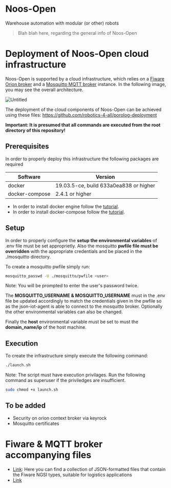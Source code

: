 # Noos-Open
Warehouse automation with modular (or other) robots

> Blah blah here, regarding the general info of Noos-Open

# Deployment of Noos-Open cloud infrastructure

Noos-Open is supported by a cloud infrastructure, which relies on a [Fiware Orion broker](https://fiware-orion.readthedocs.io/en/master/) and a [Mosquitto MQTT broker](https://mosquitto.org/) instance. In the following image, you may see the overall architecture.

![Untitled](https://user-images.githubusercontent.com/5663091/195070228-ba4e176c-88c8-40e0-8b55-09cc5d6fcb2a.png)

The deployment of the cloud components of Noos-Open can be achieved using these files: https://github.com/robotics-4-all/porolog-deployment

**Important: It is presumed that all commands are executed from the root directory of this repository!**

## Prerequisites

In order to properly deploy this infrastructure the following packages are required

| Software       | Version                                |
| -------------- | -------------------------------------- |
| docker         | 19.03.5-ce, build 633a0ea838 or higher |
| docker-compose | 2.4.1 or higher                        |

- In order to install docker engine follow the [tutorial][docker_tutorial].
- In order to install docker-compose follow the [tutorial][docker_compose_tutorial].

## Setup

In order to properly configure the **setup the environmental variables** of .env file must be set approprietly. Also the mosquitto **pwfile file must be overridden** with the appropriate credentials and be placed in the ./mosquitto directory.

To create a mosquitto pwfile simply run:

```sh
mosquitto_passwd -U ./mosquitto/pwfile <user>
```

Note: You will be prompted to enter the user's password twice.

The **MOSQUITTO_USERNAME & MOSQUITTO_USERNAME** must in the .env file be updated accordingly to match the credentials given in the pwfile so as the json-iot-agent is able to connect to the mosquitto broker. Optionally the other environmental variables can also be changed.

Finally the **host** environmental variable must be set to must the **domain_name/ip** of the host machine.

## Execution

To create the infrastructure simply execute the following command:

```sh
./launch.sh
```

Note: The script must have execution privilages. Run the following command as superuser if the priviledges are insufficient.

```sh
sudo chmod +x launch.sh
```

## To be added
- Security on orion context broker via keyrock
- Mosquitto certificates

[docker_tutorial]: https://docs.docker.com/engine/install/ubuntu/
[docker_compose_tutorial]: < https://docs.docker.com/compose/install/>

# Fiware & MQTT broker accompanying files

- [Link](https://www.dropbox.com/s/y0hzoy8x2zk755j/fiware-entities.tar.xz?dl=0): Here you can find a collection of JSON-formatted files that contain the Fiware NGSI types, suitable for logistics applications
- [Link]()
